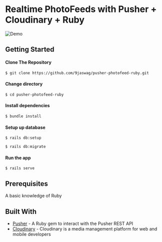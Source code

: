 # Realtime PhotoFeeds with Pusher + Cloudinary + Ruby

![Demo](./demo/demo.gif)

Getting Started
------

#### Clone The Repository
`$ git clone https://github.com/9jaswag/pusher-photofeed-ruby.git`


#### Change directory
`$ cd pusher-photofeed-ruby`

#### Install dependencies
`$ bundle install`

#### Setup up database
`$ rails db:setup`

`$ rails db:migrate`

#### Run the app
`$ rails serve`

Prerequisites
------
A basic knowledge of Ruby


Built With
------
- [Pusher](https://pusher.com) - A Ruby gem to interact with the Pusher REST API
- [Cloudinary](https://cloudinary.com/) - Cloudinary is a media management platform for web and mobile developers

